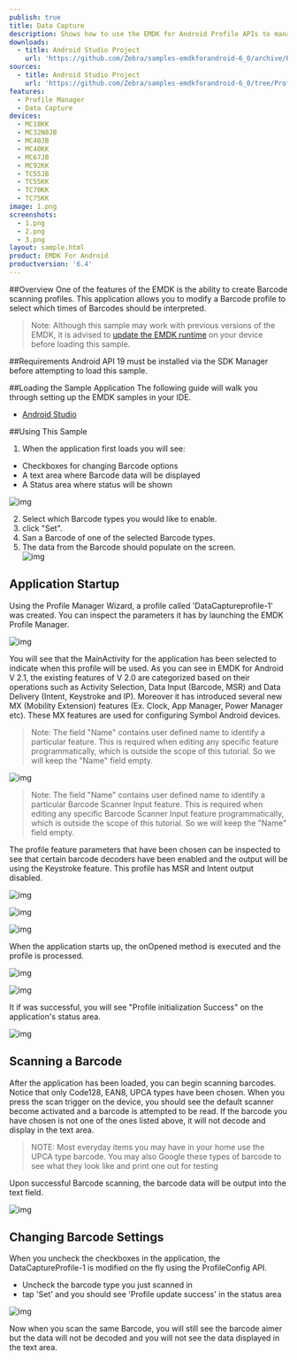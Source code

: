 ```yaml
---
publish: true
title: Data Capture
description: Shows how to use the EMDK for Android Profile APIs to manage Data Capture profiles.
downloads:
  - title: Android Studio Project
    url: 'https://github.com/Zebra/samples-emdkforandroid-6_0/archive/ProfileDataCaptureSample1.zip'
sources:
  - title: Android Studio Project
    url: 'https://github.com/Zebra/samples-emdkforandroid-6_0/tree/ProfileDataCaptureSample1'
features:
  - Profile Manager
  - Data Capture
devices:
  - MC18KK
  - MC32N0JB
  - MC40JB
  - MC40KK
  - MC67JB
  - MC92KK
  - TC55JB
  - TC55KK
  - TC70KK
  - TC75KK
image: 1.png
screenshots:
  - 1.png
  - 2.png
  - 3.png
layout: sample.html
product: EMDK For Android
productversion: '6.4'
---
```


##Overview
One of the features of the EMDK is the ability to create Barcode scanning profiles. This application allows you to modify a Barcode profile to select which times of Barcodes should be interpreted.  

>Note: Although this sample may work with previous versions of the EMDK, it is advised to [update the EMDK runtime](../../guide/setupDevice/) on your device before loading this sample.

##Requirements
Android API 19 must be installed via the SDK Manager before attempting to load this sample.

##Loading the Sample Application
The following guide will walk you through setting up the EMDK samples in your IDE.

* [Android Studio](/emdk-for-android/6-4/guide/emdksamples_androidstudio)


##Using This Sample
1) When the application first loads you will see:

* Checkboxes for changing Barcode options
* A text area where Barcode data will be displayed
* A Status area where status will be shown

![img](9.png)

2) Select which Barcode types you would like to enable.  
3) click "Set".  
4) San a Barcode of one of the selected Barcode types.  
5) The data from the Barcode should populate on the screen.  
  ![img](new.png)

## Application Startup
Using the Profile Manager Wizard, a profile called 'DataCaptureprofile-1' was created. You can inspect the parameters it has by launching the EMDK Profile Manager.

![img](10.jpg)

You will see that the MainActivity for the application has been selected to indicate when this profile will be used. As you can see in EMDK for Android V 2.1, the existing features of V 2.0 are categorized based on their operations such as Activity Selection, Data Input (Barcode, MSR) and Data Delivery (Intent, Keystroke and IP). Moreover it has introduced several new MX (Mobility Extension) features (Ex. Clock, App Manager, Power Manager etc). These MX features are used for configuring Symbol Android devices.

   > Note: The field "Name" contains user defined name to identify a particular feature. This is required when editing any specific feature programmatically, which is outside the scope of this tutorial. So we will keep the "Name" field empty.

![img](11.jpg)

   > Note: The field "Name" contains user defined name to identify a particular Barcode Scanner Input feature. This is required when editing any specific Barcode Scanner Input feature programmatically, which is outside the scope of this tutorial. So we will keep the "Name" field empty.

The profile feature parameters that have been chosen can be inspected to see that certain barcode decoders have been enabled and the output will be using the Keystroke feature. This profile has MSR and Intent output disabled.

![img](12.jpg)

![img](13.jpg)

![img](14.jpg)

When the application starts up, the onOpened method is executed and the profile is processed.

![img](15.jpg)

![img](16.jpg)

It if was successful, you will see "Profile initialization Success" on the application's status area.

![img](17.png)

## Scanning a Barcode
After the application has been loaded, you can begin scanning barcodes. Notice that only Code128, EAN8, UPCA types have been chosen. When you press the scan trigger on the device, you should see the default scanner become activated and a barcode is attempted to be read. If the barcode you have chosen is not one of the ones listed above, it will not decode and display in the text area. 

>NOTE: Most everyday items you may have in your home use the UPCA type barcode. You may also Google these types of barcode to see what they look like and print one out for testing

Upon successful Barcode scanning, the barcode data will be output into the text field.

![img](18.png)

## Changing Barcode Settings
When you uncheck the checkboxes in the application, the DataCaptureProfile-1 is modified on the fly using the ProfileConfig API. 

* Uncheck the barcode type you just scanned in 
* tap 'Set' and you should see 'Profile update success' in the status area

![img](19.png)

Now when you scan the same Barcode, you will still see the barcode aimer but the data will not be decoded and you will not see the data displayed in the text area.






















